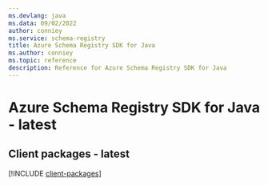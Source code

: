 ```yaml
---
ms.devlang: java
ms.data: 09/02/2022
author: conniey
ms.service: schema-registry
title: Azure Schema Registry SDK for Java
ms.author: conniey
ms.topic: reference
description: Reference for Azure Schema Registry SDK for Java
---
```

# Azure Schema Registry SDK for Java - latest

## Client packages - latest
[!INCLUDE [client-packages](schema-registry-client-index.md)]